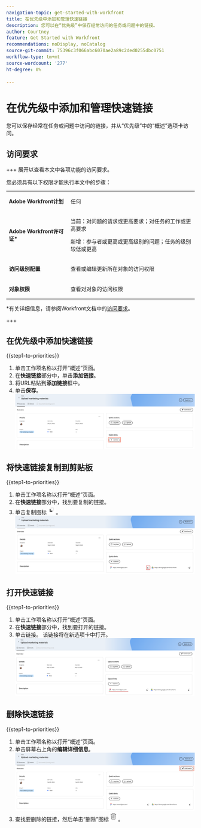 ```yaml
---
navigation-topic: get-started-with-workfront
title: 在优先级中添加和管理快速链接
description: 您可以在“优先级”中保存经常访问的任务或问题中的链接。
author: Courtney
feature: Get Started with Workfront
recommendations: noDisplay, noCatalog
source-git-commit: 75396c3f066abc6070ae2a89c2ded0255dbc0751
workflow-type: tm+mt
source-wordcount: '277'
ht-degree: 0%

---
```



# 在优先级中添加和管理快速链接

您可以保存经常在任务或问题中访问的链接，并从“优先级”中的“概述”选项卡访问。

## 访问要求

+++ 展开以查看本文中各项功能的访问要求。

您必须具有以下权限才能执行本文中的步骤：

<table style="table-layout:auto"> 
 <col> 
 </col> 
 <col> 
 </col> 
 <tbody> 
  <tr> 
   <td role="rowheader"><strong>Adobe Workfront计划</strong></td> 
   <td> <p>任何</p> </td> 
  </tr> 
  <tr> 
   <td role="rowheader"><strong>Adobe Workfront许可证*</strong></td> 
   <td> 
   <p>当前：对问题的请求或更高要求；对任务的工作或更高要求</p>
   <p>新增：参与者或更高或更高级别的问题；任务的级别较低或更高</p> 
   </td> 
  </tr> 
  <tr> 
   <td role="rowheader"><strong>访问级别配置</strong></td> 
   <td> <p>查看或编辑更新所在对象的访问权限</p></td> 
  </tr> 
  <tr> 
   <td role="rowheader"><strong>对象权限</strong></td> 
   <td> <p>查看对对象的访问权限</p></td> 
  </tr> 
 </tbody> 
</table>

*有关详细信息，请参阅Workfront文档中的[访问要求](/help/quicksilver/administration-and-setup/add-users/access-levels-and-object-permissions/access-level-requirements-in-documentation.md)。

+++

## 在优先级中添加快速链接

{{step1-to-priorities}}

1. 单击工作项名称以打开“概述”页面。
1. 在&#x200B;**快速链接**&#x200B;部分中，单击&#x200B;**添加链接**。
1. 将URL粘贴到&#x200B;**添加链接**&#x200B;框中。
1. 单击&#x200B;**保存**。
   ![](assets/add-link.png)

## 将快速链接复制到剪贴板

{{step1-to-priorities}}

1. 单击工作项名称以打开“概述”页面。
1. 在&#x200B;**快速链接**&#x200B;部分中，找到要复制的链接。
1. 单击复制图标![](assets/copy-icon.png)。
   ![](assets/copy-link.png)

## 打开快速链接

{{step1-to-priorities}}

1. 单击工作项名称以打开“概述”页面。
1. 在&#x200B;**快速链接**&#x200B;部分中，找到要打开的链接。
1. 单击链接。 该链接将在新选项卡中打开。
   ![](assets/open-link.png)

## 删除快速链接

{{step1-to-priorities}}

1. 单击工作项名称以打开“概述”页面。
1. 单击屏幕右上角的&#x200B;**编辑详细信息**。
   ![](assets/edit-details.png)
1. 查找要删除的链接，然后单击“删除”图标![](assets/delete-icon.png)。